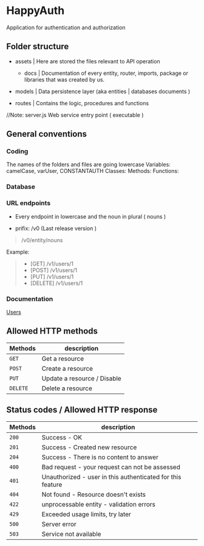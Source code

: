 # HappyAuth

Application for authentication and authorization

## Folder structure ##

+ assets | Here are stored the files relevant to API operation
    * docs | Documentation of every entity, router, imports, package or libraries that was created by us.

+ models | Data persistence layer (aka entities | databases documents )

+ routes | Contains the logic, procedures and functions

//Note: server.js  Web service entry point ( executable )


## General conventions ##

### Coding ###

The names of the folders and files are going lowercase
Variables: camelCase, varUser, CONSTANTAUTH
Classes:
Methods:
Functions:

### Database ###


### URL endpoints ###

+ Every endpoint in lowercase and the noun in plural ( nouns )

+ prifix: /v0 (Last release version )

> /v0/entity/nouns

Example:

> + [GET] /v1/users/1
> + [POST] /v1/users/1
> + [PUT] /v1/users/1
> + [DELETE] /v1/users/1


### Documentation ###

[Users](/assets)



## Allowed HTTP methods ##

| Methods        | description                              |
| ------------- | ----------------------------------------- |
| `GET`         | Get a resource                            |
| `POST`        | Create a resource                         |
| `PUT`         | Update a resource / Disable               |
| `DELETE`      | Delete a resource                         |


## Status codes / Allowed HTTP response ##

| Methods        | description                                                  |
| ------------- | ------------------------------------------------------------- |
| `200`         | Success - OK                                                  |
| `201`         | Success - Created new resource                                |
| `204`         | Success - There is no content to answer                       |
| `400`         | Bad request - your request can not be assessed                |
| `401`         | Unauthorized - user in this authenticated for this feature    |
| `404`         | Not found - Resource doesn't exists                           |
| `422`         | unprocessable entity - validation errors                      |
| `429`         | Exceeded usage limits, try later                              |
| `500`         | Server error                                                  |
| `503`         | Service not available                                         |
